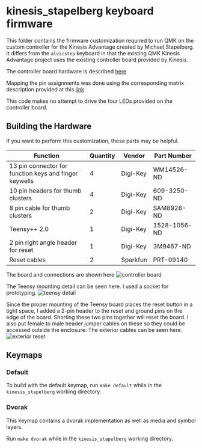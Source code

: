 # kinesis_stapelberg keyboard firmware

This folder contains the firmware customization required to run QMK on the custom controller for the Kinesis Advantage created by Michael Stapelberg.
It differs from the `alvicstep` keyboard in that the existing QMK Kinesis Advantage project uses the existing controller board provided by Kinesis.

The controller board hardware is described
[here](http://michael.stapelberg.de/Artikel/kinesis_custom_controller)

Mapping the pin assignments was done using the corresponding matrix description provided at this
[link](https://github.com/stapelberg/kinesis-firmware/blob/master/kb_kinesis/config.kspec)

This code makes no attempt to drive the four LEDs provided on the controller board.


## Building the Hardware

If you want to perform this customization, these parts may be helpful.

| Function                                               | Quantity | Vendor   | Part Number  |
| ------------------------------------------------------ | -------- | -------  | ------------ |
| 13 pin connector for function keys and finger keywells | 4        | Digi-Key | WM14526-ND   |
| 10 pin headers for thumb clusters                      | 4        | Digi-Key | 609-3250-ND  |
| 8 pin cable for thumb clusters                         | 2        | Digi-Key | SAM8928-ND   |
| Teensy++ 2.0                                           | 1        | Digi-Key | 1528-1056-ND |
| 2 pin right angle header for reset                     | 1        | Digi-Key | 3M9467-ND    |
| Reset cables                                           | 2        | Sparkfun | PRT-09140    |

The board and connections are shown here
![controller board](https://i.imgur.com/2ZPMwvZ.jpg)

The Teensy mounting detail can be seen here.
I used a socket for prototyping.
![teensy detail](https://i.imgur.com/HrkGUjc.jpg)


Since the proper mounting of the Teensy board places the reset button in a tight space, I added a 2-pin header to the reset and ground pins on the edge of the board.
Shorting these two pins together will reset the board.
I also put female to male header jumper cables on these so they could be accessed outside the enclosure.
The exterior cables can be seen here.
![exterior reset](https://i.imgur.com/JNoxI40.jpg)


## Keymaps

### Default

To build with the default keymap, run `make default` while in the
`kinesis_stapelberg` working directory.

### Dvorak

This keymap contains a dvorak implementation as well as media and symbol layers.

Run `make dvorak` while in the `kinesis_stapelberg` working directory.
